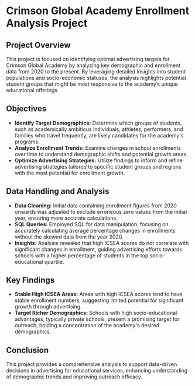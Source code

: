 # Crimson Global Academy Enrollment Analysis Project
## Project Overview
This project is focused on identifying optimal advertising targets for Crimson Global Academy by analyzing key demographic and enrollment data from 2020 to the present. By leveraging detailed insights into student populations and socio-economic statuses, the analysis highlights potential student groups that might be most responsive to the academy’s unique educational offerings.

## Objectives
- **Identify Target Demographics:** Determine which groups of students, such as academically ambitious individuals, athletes, performers, and families who travel frequently, are likely candidates for the academy's programs.
- **Analyze Enrollment Trends:** Examine changes in school enrollments over time to understand demographic shifts and potential growth areas.
- **Optimize Advertising Strategies:** Utilize findings to inform and refine advertising strategies tailored to specific student groups and regions with the most potential for enrollment growth.
## Data Handling and Analysis
- **Data Cleaning:** Initial data containing enrollment figures from 2020 onwards was adjusted to exclude erroneous zero values from the initial year, ensuring more accurate calculations.
- **SQL Queries:** Employed SQL for data manipulation, focusing on accurately calculating average percentage changes in enrollments without the skewed data from the year 2020.
- **Insights:** Analysis revealed that high ICSEA scores do not correlate with significant changes in enrollment, guiding advertising efforts towards schools with a higher percentage of students in the top socio-educational quartile.
## Key Findings
- **Stable High ICSEA Areas:** Areas with high ICSEA scores tend to have stable enrollment numbers, suggesting limited potential for significant growth through advertising.
- **Target Richer Demographics:** Schools with high socio-educational advantages, typically private schools, present a promising target for outreach, holding a concentration of the academy's desired demographics.
## Conclusion
This project provides a comprehensive analysis to support data-driven decisions in advertising for educational services, enhancing understanding of demographic trends and improving outreach efficacy.

